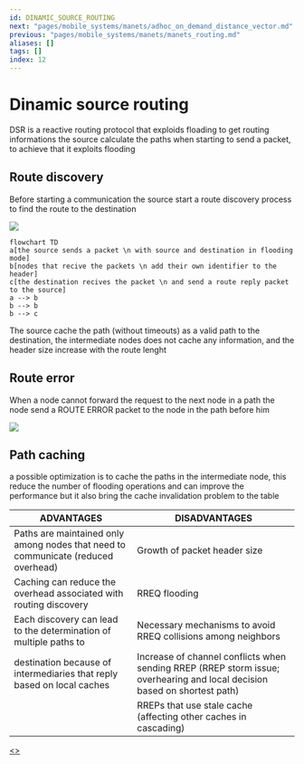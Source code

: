 ```yaml
---
id: DINAMIC_SOURCE_ROUTING
next: "pages/mobile_systems/manets/adhoc_on_demand_distance_vector.md"
previous: "pages/mobile_systems/manets/manets_routing.md"
aliases: []
tags: []
index: 12
---
```


# Dinamic source routing

DSR is a  reactive routing protocol that exploids floading to get routing informations
the source calculate the paths when starting to send a packet, to achieve that it exploits flooding

## Route discovery

Before starting a communication the source start a route discovery process to find the route to the destination

![](assets/mobile_systems/Pasted%20image%2020240326121510.png)

```mermaid
flowchart TD
a[the source sends a packet \n with source and destination in flooding mode]
b[nodes that recive the packets \n add their own identifier to the header]
c[the destination recives the packet \n and send a route reply packet to the source]
a --> b
b --> b
b --> c
```

The source cache the path (without timeouts) as a valid path to the destination, the intermediate nodes does not cache any information, and the header size increase with the route lenght

## Route error

When a node cannot forward the request to the next node in a path the node send a ROUTE ERROR packet to the node in the path before him

![](assets/mobile_systems/Pasted%20image%2020240326123428.png)

## Path caching

a possible optimization is to cache the paths in the intermediate node, this reduce the number of flooding operations and can improve the performance but it also bring the cache invalidation problem to the table

| ADVANTAGES                                                                        | DISADVANTAGES                                                                                                             |
| --------------------------------------------------------------------------------- | ------------------------------------------------------------------------------------------------------------------------- |
| Paths are maintained only among nodes that need to communicate (reduced overhead) | Growth of packet header size                                                                                              |
| Caching can reduce the overhead associated with routing discovery                 | RREQ flooding                                                                                                             |
| Each discovery can lead to the determination of multiple paths to                 | Necessary mechanisms to avoid RREQ collisions among neighbors                                                             |
| destination because of intermediaries that reply based on local caches            | Increase of channel conflicts when sending RREP (RREP storm issue; overhearing and local decision based on shortest path) |
|                                                                                   | RREPs that use stale cache (affecting other caches in cascading)                                                          |

[<](pages/mobile_systems/manets/manets_routing.md)[>](pages/mobile_systems/manets/adhoc_on_demand_distance_vector.md)
